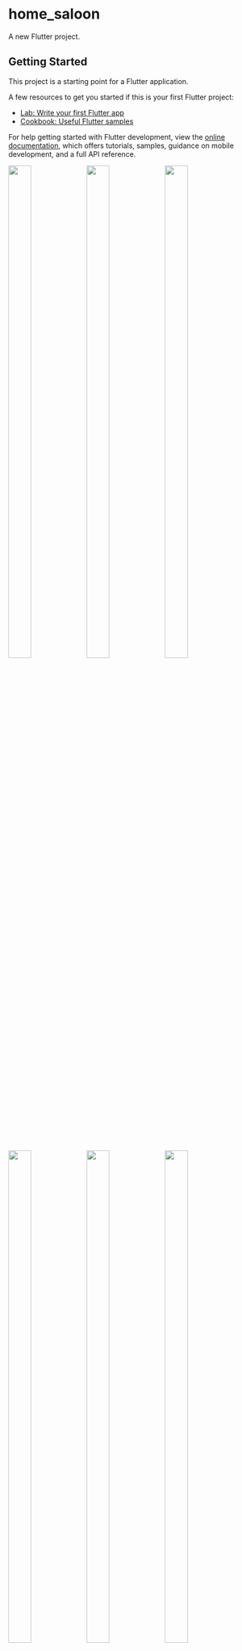 # home_saloon

A new Flutter project.

## Getting Started

This project is a starting point for a Flutter application.

A few resources to get you started if this is your first Flutter project:

- [Lab: Write your first Flutter app](https://docs.flutter.dev/get-started/codelab)
- [Cookbook: Useful Flutter samples](https://docs.flutter.dev/cookbook)

For help getting started with Flutter development, view the
[online documentation](https://docs.flutter.dev/), which offers tutorials,
samples, guidance on mobile development, and a full API reference.

<p>

<img src="https://github.com/Flutter2616/home_saloon/assets/124335197/c1cee40d-b1e8-401f-9c28-65f88937682e" height="50%" width="30%">
<img src="https://github.com/Flutter2616/home_saloon/assets/124335197/4a41317f-eed4-4667-9097-a8ee8cb9fab8" height="50%" width="30%">
<img src="https://github.com/Flutter2616/home_saloon/assets/124335197/5997417a-a253-48ae-be5d-761604da2609" height="50%" width="30%">
<img src="https://github.com/Flutter2616/home_saloon/assets/124335197/1a3b2cae-c620-4c47-bc1e-f2176baf89f6" height="50%" width="30%">
<img src="https://github.com/Flutter2616/home_saloon/assets/124335197/8ba18cf8-fdff-4832-8b3e-80849adf0aab" height="50%" width="30%">
<img src="https://github.com/Flutter2616/home_saloon/assets/124335197/b8a0f7d1-7bfa-446b-9c1c-6e997ebda886" height="50%" width="30%">
<img src="https://github.com/Flutter2616/home_saloon/assets/124335197/8bd8171f-3b7c-4626-81b6-626b73b33b41" height="50%" width="30%">
<img src="https://github.com/Flutter2616/home_saloon/assets/124335197/a62a84b9-67a8-4a2d-884c-edb33c019381" height="50%" width="30%">
<img src="https://github.com/Flutter2616/home_saloon/assets/124335197/3351cd82-0221-4398-a15c-0ca9b895c5dc" height="50%" width="30%">
<img src="https://github.com/Flutter2616/home_saloon/assets/124335197/4dbed437-b9bc-46b1-a1df-329f1f6e320b" height="50%" width="30%">
<img src="https://github.com/Flutter2616/home_saloon/assets/124335197/e9c55315-fa3e-44fb-8ad4-0abac9bad1d8" height="50%" width="30%">
<img src="https://github.com/Flutter2616/home_saloon/assets/124335197/ded4e2f2-6f87-4a59-99f6-d057daea5b36" height="50%" width="30%">
<img src="https://github.com/Flutter2616/home_saloon/assets/124335197/0a73d01d-f101-4f37-8eec-060fb8afdb7f" height="50%" width="30%">
<img src="https://github.com/Flutter2616/home_saloon/assets/124335197/9e53e975-430d-4adf-86a3-52786045a0d1" height="50%" width="30%">
<img src="https://github.com/Flutter2616/home_saloon/assets/124335197/91158973-b30d-461e-bea7-c568a22773d8" height="50%" width="30%">
<img src="https://github.com/Flutter2616/home_saloon/assets/124335197/17436e30-12d0-4da7-9ee8-ff497ca32f97" height="50%" width="30%">
<img src="https://github.com/Flutter2616/home_saloon/assets/124335197/34d768b2-517f-426b-bfd3-2183a702c344" height="50%" width="30%">
<img src="https://github.com/Flutter2616/home_saloon/assets/124335197/b2b9a2f5-ca79-4ad6-a07c-f916c2813907" height="50%" width="30%">


</p>
